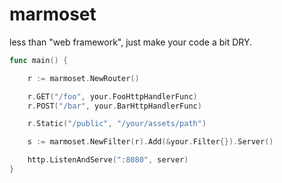 marmoset
========

less than "web framework", just make your code a bit DRY.

```go
func main() {

	r := marmoset.NewRouter()

	r.GET("/foo", your.FooHttpHandlerFunc)
	r.POST("/bar", your.BarHttpHandlerFunc)

	r.Static("/public", "/your/assets/path")

	s := marmoset.NewFilter(r).Add(&your.Filter{}).Server()

	http.ListenAndServe(":8080", server)
}
```

